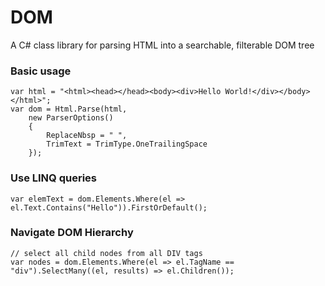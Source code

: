 # DOM
A C# class library for parsing HTML into a searchable, filterable DOM tree

### Basic usage
```
var html = "<html><head></head><body><div>Hello World!</div></body></html>";
var dom = Html.Parse(html, 
	new ParserOptions()
	{
		ReplaceNbsp = " ",
		TrimText = TrimType.OneTrailingSpace
	});
```

### Use LINQ queries
```
var elemText = dom.Elements.Where(el => el.Text.Contains("Hello")).FirstOrDefault();
```
### Navigate DOM Hierarchy
```
// select all child nodes from all DIV tags
var nodes = dom.Elements.Where(el => el.TagName == "div").SelectMany((el, results) => el.Children());
```